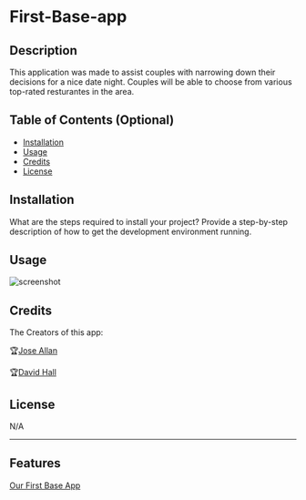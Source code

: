# First-Base-app

## Description

This application was made to assist couples with narrowing down their decisions for a nice date night. Couples will be able to choose from various top-rated resturantes in the area. 


## Table of Contents (Optional)

- [Installation](#installation)
- [Usage](#usage)
- [Credits](#credits)
- [License](#license)

## Installation

What are the steps required to install your project? Provide a step-by-step description of how to get the development environment running.

## Usage


![screenshot](assets/images/screenshot.png)

## Credits

The Creators of this app:

🏆[Jose Allan](https://github.com/Alanjose23)

🏆[David Hall](https://github.com/davjhall)
## License

N/A

---


## Features

[Our First Base App]()

